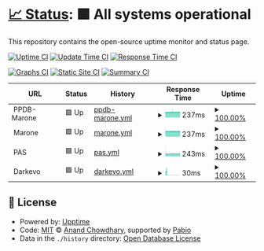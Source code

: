 # [📈 Status](https://OJN666.github.io/server-status): <!--live status--> **🟩 All systems operational**

This repository contains the open-source uptime monitor and status page.

[![Uptime CI](https://github.com/OJN666/server-status/workflows/Uptime%20CI/badge.svg)](https://github.com/OJN666/server-status/actions?query=workflow%3A%22Uptime+CI%22)
[![Update Time CI](https://github.com/OJN666/server-status/workflows/Updates%20CI/badge.svg)](https://github.com/OJN666/server-status/actions?query=workflow%3A%22updates+CI%22)
[![Response Time CI](https://github.com/OJN666/server-status/workflows/Response%20Time%20CI/badge.svg)](https://github.com/OJN666/server-status/actions?query=workflow%3A%22Response+Time+CI%22)

[![Graphs CI](https://github.com/OJN666/server-status/workflows/Graphs%20CI/badge.svg)](https://github.com/OJN666/server-status/actions?query=workflow%3A%22Graphs+CI%22)
[![Static Site CI](https://github.com/OJN666/server-status/workflows/Static%20Site%20CI/badge.svg)](https://github.com/OJN666/server-status/actions?query=workflow%3A%22Static+Site+CI%22)
[![Summary CI](https://github.com/OJN666/server-status/workflows/Summary%20CI/badge.svg)](https://github.com/OJN666/server-status/actions?query=workflow%3A%22Summary+CI%22)

<!--start: status pages-->
<!-- This summary is generated by Upptime (https://github.com/upptime/upptime) -->
<!-- Do not edit this manually, your changes will be overwritten -->
<!-- prettier-ignore -->
| URL | Status | History | Response Time | Uptime |
| --- | ------ | ------- | ------------- | ------ |
| <img alt="" src="https://icons.duckduckgo.com/ip3/null.ico" height="13"> PPDB-Marone | 🟩 Up | [ppdb-marone.yml](https://github.com/OJN666/server-status/commits/HEAD/history/ppdb-marone.yml) | <details><summary><img alt="Response time graph" src="./graphs/ppdb-marone/response-time-week.png" height="20"> 237ms</summary><br><a href="https://OJN666.github.io/server-status/history/ppdb-marone"><img alt="Response time 237" src="https://img.shields.io/endpoint?url=https%3A%2F%2Fraw.githubusercontent.com%2FOJN666%2Fserver-status%2FHEAD%2Fapi%2Fppdb-marone%2Fresponse-time.json"></a><br><a href="https://OJN666.github.io/server-status/history/ppdb-marone"><img alt="24-hour response time 237" src="https://img.shields.io/endpoint?url=https%3A%2F%2Fraw.githubusercontent.com%2FOJN666%2Fserver-status%2FHEAD%2Fapi%2Fppdb-marone%2Fresponse-time-day.json"></a><br><a href="https://OJN666.github.io/server-status/history/ppdb-marone"><img alt="7-day response time 237" src="https://img.shields.io/endpoint?url=https%3A%2F%2Fraw.githubusercontent.com%2FOJN666%2Fserver-status%2FHEAD%2Fapi%2Fppdb-marone%2Fresponse-time-week.json"></a><br><a href="https://OJN666.github.io/server-status/history/ppdb-marone"><img alt="30-day response time 237" src="https://img.shields.io/endpoint?url=https%3A%2F%2Fraw.githubusercontent.com%2FOJN666%2Fserver-status%2FHEAD%2Fapi%2Fppdb-marone%2Fresponse-time-month.json"></a><br><a href="https://OJN666.github.io/server-status/history/ppdb-marone"><img alt="1-year response time 237" src="https://img.shields.io/endpoint?url=https%3A%2F%2Fraw.githubusercontent.com%2FOJN666%2Fserver-status%2FHEAD%2Fapi%2Fppdb-marone%2Fresponse-time-year.json"></a></details> | <details><summary><a href="https://OJN666.github.io/server-status/history/ppdb-marone">100.00%</a></summary><a href="https://OJN666.github.io/server-status/history/ppdb-marone"><img alt="All-time uptime 100.00%" src="https://img.shields.io/endpoint?url=https%3A%2F%2Fraw.githubusercontent.com%2FOJN666%2Fserver-status%2FHEAD%2Fapi%2Fppdb-marone%2Fuptime.json"></a><br><a href="https://OJN666.github.io/server-status/history/ppdb-marone"><img alt="24-hour uptime 100.00%" src="https://img.shields.io/endpoint?url=https%3A%2F%2Fraw.githubusercontent.com%2FOJN666%2Fserver-status%2FHEAD%2Fapi%2Fppdb-marone%2Fuptime-day.json"></a><br><a href="https://OJN666.github.io/server-status/history/ppdb-marone"><img alt="7-day uptime 100.00%" src="https://img.shields.io/endpoint?url=https%3A%2F%2Fraw.githubusercontent.com%2FOJN666%2Fserver-status%2FHEAD%2Fapi%2Fppdb-marone%2Fuptime-week.json"></a><br><a href="https://OJN666.github.io/server-status/history/ppdb-marone"><img alt="30-day uptime 100.00%" src="https://img.shields.io/endpoint?url=https%3A%2F%2Fraw.githubusercontent.com%2FOJN666%2Fserver-status%2FHEAD%2Fapi%2Fppdb-marone%2Fuptime-month.json"></a><br><a href="https://OJN666.github.io/server-status/history/ppdb-marone"><img alt="1-year uptime 100.00%" src="https://img.shields.io/endpoint?url=https%3A%2F%2Fraw.githubusercontent.com%2FOJN666%2Fserver-status%2FHEAD%2Fapi%2Fppdb-marone%2Fuptime-year.json"></a></details>
| <img alt="" src="https://icons.duckduckgo.com/ip3/null.ico" height="13"> Marone | 🟩 Up | [marone.yml](https://github.com/OJN666/server-status/commits/HEAD/history/marone.yml) | <details><summary><img alt="Response time graph" src="./graphs/marone/response-time-week.png" height="20"> 237ms</summary><br><a href="https://OJN666.github.io/server-status/history/marone"><img alt="Response time 237" src="https://img.shields.io/endpoint?url=https%3A%2F%2Fraw.githubusercontent.com%2FOJN666%2Fserver-status%2FHEAD%2Fapi%2Fmarone%2Fresponse-time.json"></a><br><a href="https://OJN666.github.io/server-status/history/marone"><img alt="24-hour response time 237" src="https://img.shields.io/endpoint?url=https%3A%2F%2Fraw.githubusercontent.com%2FOJN666%2Fserver-status%2FHEAD%2Fapi%2Fmarone%2Fresponse-time-day.json"></a><br><a href="https://OJN666.github.io/server-status/history/marone"><img alt="7-day response time 237" src="https://img.shields.io/endpoint?url=https%3A%2F%2Fraw.githubusercontent.com%2FOJN666%2Fserver-status%2FHEAD%2Fapi%2Fmarone%2Fresponse-time-week.json"></a><br><a href="https://OJN666.github.io/server-status/history/marone"><img alt="30-day response time 237" src="https://img.shields.io/endpoint?url=https%3A%2F%2Fraw.githubusercontent.com%2FOJN666%2Fserver-status%2FHEAD%2Fapi%2Fmarone%2Fresponse-time-month.json"></a><br><a href="https://OJN666.github.io/server-status/history/marone"><img alt="1-year response time 237" src="https://img.shields.io/endpoint?url=https%3A%2F%2Fraw.githubusercontent.com%2FOJN666%2Fserver-status%2FHEAD%2Fapi%2Fmarone%2Fresponse-time-year.json"></a></details> | <details><summary><a href="https://OJN666.github.io/server-status/history/marone">100.00%</a></summary><a href="https://OJN666.github.io/server-status/history/marone"><img alt="All-time uptime 100.00%" src="https://img.shields.io/endpoint?url=https%3A%2F%2Fraw.githubusercontent.com%2FOJN666%2Fserver-status%2FHEAD%2Fapi%2Fmarone%2Fuptime.json"></a><br><a href="https://OJN666.github.io/server-status/history/marone"><img alt="24-hour uptime 100.00%" src="https://img.shields.io/endpoint?url=https%3A%2F%2Fraw.githubusercontent.com%2FOJN666%2Fserver-status%2FHEAD%2Fapi%2Fmarone%2Fuptime-day.json"></a><br><a href="https://OJN666.github.io/server-status/history/marone"><img alt="7-day uptime 100.00%" src="https://img.shields.io/endpoint?url=https%3A%2F%2Fraw.githubusercontent.com%2FOJN666%2Fserver-status%2FHEAD%2Fapi%2Fmarone%2Fuptime-week.json"></a><br><a href="https://OJN666.github.io/server-status/history/marone"><img alt="30-day uptime 100.00%" src="https://img.shields.io/endpoint?url=https%3A%2F%2Fraw.githubusercontent.com%2FOJN666%2Fserver-status%2FHEAD%2Fapi%2Fmarone%2Fuptime-month.json"></a><br><a href="https://OJN666.github.io/server-status/history/marone"><img alt="1-year uptime 100.00%" src="https://img.shields.io/endpoint?url=https%3A%2F%2Fraw.githubusercontent.com%2FOJN666%2Fserver-status%2FHEAD%2Fapi%2Fmarone%2Fuptime-year.json"></a></details>
| <img alt="" src="https://icons.duckduckgo.com/ip3/null.ico" height="13"> PAS | 🟩 Up | [pas.yml](https://github.com/OJN666/server-status/commits/HEAD/history/pas.yml) | <details><summary><img alt="Response time graph" src="./graphs/pas/response-time-week.png" height="20"> 243ms</summary><br><a href="https://OJN666.github.io/server-status/history/pas"><img alt="Response time 243" src="https://img.shields.io/endpoint?url=https%3A%2F%2Fraw.githubusercontent.com%2FOJN666%2Fserver-status%2FHEAD%2Fapi%2Fpas%2Fresponse-time.json"></a><br><a href="https://OJN666.github.io/server-status/history/pas"><img alt="24-hour response time 241" src="https://img.shields.io/endpoint?url=https%3A%2F%2Fraw.githubusercontent.com%2FOJN666%2Fserver-status%2FHEAD%2Fapi%2Fpas%2Fresponse-time-day.json"></a><br><a href="https://OJN666.github.io/server-status/history/pas"><img alt="7-day response time 243" src="https://img.shields.io/endpoint?url=https%3A%2F%2Fraw.githubusercontent.com%2FOJN666%2Fserver-status%2FHEAD%2Fapi%2Fpas%2Fresponse-time-week.json"></a><br><a href="https://OJN666.github.io/server-status/history/pas"><img alt="30-day response time 243" src="https://img.shields.io/endpoint?url=https%3A%2F%2Fraw.githubusercontent.com%2FOJN666%2Fserver-status%2FHEAD%2Fapi%2Fpas%2Fresponse-time-month.json"></a><br><a href="https://OJN666.github.io/server-status/history/pas"><img alt="1-year response time 243" src="https://img.shields.io/endpoint?url=https%3A%2F%2Fraw.githubusercontent.com%2FOJN666%2Fserver-status%2FHEAD%2Fapi%2Fpas%2Fresponse-time-year.json"></a></details> | <details><summary><a href="https://OJN666.github.io/server-status/history/pas">100.00%</a></summary><a href="https://OJN666.github.io/server-status/history/pas"><img alt="All-time uptime 100.00%" src="https://img.shields.io/endpoint?url=https%3A%2F%2Fraw.githubusercontent.com%2FOJN666%2Fserver-status%2FHEAD%2Fapi%2Fpas%2Fuptime.json"></a><br><a href="https://OJN666.github.io/server-status/history/pas"><img alt="24-hour uptime 100.00%" src="https://img.shields.io/endpoint?url=https%3A%2F%2Fraw.githubusercontent.com%2FOJN666%2Fserver-status%2FHEAD%2Fapi%2Fpas%2Fuptime-day.json"></a><br><a href="https://OJN666.github.io/server-status/history/pas"><img alt="7-day uptime 100.00%" src="https://img.shields.io/endpoint?url=https%3A%2F%2Fraw.githubusercontent.com%2FOJN666%2Fserver-status%2FHEAD%2Fapi%2Fpas%2Fuptime-week.json"></a><br><a href="https://OJN666.github.io/server-status/history/pas"><img alt="30-day uptime 100.00%" src="https://img.shields.io/endpoint?url=https%3A%2F%2Fraw.githubusercontent.com%2FOJN666%2Fserver-status%2FHEAD%2Fapi%2Fpas%2Fuptime-month.json"></a><br><a href="https://OJN666.github.io/server-status/history/pas"><img alt="1-year uptime 100.00%" src="https://img.shields.io/endpoint?url=https%3A%2F%2Fraw.githubusercontent.com%2FOJN666%2Fserver-status%2FHEAD%2Fapi%2Fpas%2Fuptime-year.json"></a></details>
| <img alt="" src="https://icons.duckduckgo.com/ip3/null.ico" height="13"> Darkevo | 🟩 Up | [darkevo.yml](https://github.com/OJN666/server-status/commits/HEAD/history/darkevo.yml) | <details><summary><img alt="Response time graph" src="./graphs/darkevo/response-time-week.png" height="20"> 30ms</summary><br><a href="https://OJN666.github.io/server-status/history/darkevo"><img alt="Response time 30" src="https://img.shields.io/endpoint?url=https%3A%2F%2Fraw.githubusercontent.com%2FOJN666%2Fserver-status%2FHEAD%2Fapi%2Fdarkevo%2Fresponse-time.json"></a><br><a href="https://OJN666.github.io/server-status/history/darkevo"><img alt="24-hour response time 27" src="https://img.shields.io/endpoint?url=https%3A%2F%2Fraw.githubusercontent.com%2FOJN666%2Fserver-status%2FHEAD%2Fapi%2Fdarkevo%2Fresponse-time-day.json"></a><br><a href="https://OJN666.github.io/server-status/history/darkevo"><img alt="7-day response time 30" src="https://img.shields.io/endpoint?url=https%3A%2F%2Fraw.githubusercontent.com%2FOJN666%2Fserver-status%2FHEAD%2Fapi%2Fdarkevo%2Fresponse-time-week.json"></a><br><a href="https://OJN666.github.io/server-status/history/darkevo"><img alt="30-day response time 30" src="https://img.shields.io/endpoint?url=https%3A%2F%2Fraw.githubusercontent.com%2FOJN666%2Fserver-status%2FHEAD%2Fapi%2Fdarkevo%2Fresponse-time-month.json"></a><br><a href="https://OJN666.github.io/server-status/history/darkevo"><img alt="1-year response time 30" src="https://img.shields.io/endpoint?url=https%3A%2F%2Fraw.githubusercontent.com%2FOJN666%2Fserver-status%2FHEAD%2Fapi%2Fdarkevo%2Fresponse-time-year.json"></a></details> | <details><summary><a href="https://OJN666.github.io/server-status/history/darkevo">100.00%</a></summary><a href="https://OJN666.github.io/server-status/history/darkevo"><img alt="All-time uptime 100.00%" src="https://img.shields.io/endpoint?url=https%3A%2F%2Fraw.githubusercontent.com%2FOJN666%2Fserver-status%2FHEAD%2Fapi%2Fdarkevo%2Fuptime.json"></a><br><a href="https://OJN666.github.io/server-status/history/darkevo"><img alt="24-hour uptime 100.00%" src="https://img.shields.io/endpoint?url=https%3A%2F%2Fraw.githubusercontent.com%2FOJN666%2Fserver-status%2FHEAD%2Fapi%2Fdarkevo%2Fuptime-day.json"></a><br><a href="https://OJN666.github.io/server-status/history/darkevo"><img alt="7-day uptime 100.00%" src="https://img.shields.io/endpoint?url=https%3A%2F%2Fraw.githubusercontent.com%2FOJN666%2Fserver-status%2FHEAD%2Fapi%2Fdarkevo%2Fuptime-week.json"></a><br><a href="https://OJN666.github.io/server-status/history/darkevo"><img alt="30-day uptime 100.00%" src="https://img.shields.io/endpoint?url=https%3A%2F%2Fraw.githubusercontent.com%2FOJN666%2Fserver-status%2FHEAD%2Fapi%2Fdarkevo%2Fuptime-month.json"></a><br><a href="https://OJN666.github.io/server-status/history/darkevo"><img alt="1-year uptime 100.00%" src="https://img.shields.io/endpoint?url=https%3A%2F%2Fraw.githubusercontent.com%2FOJN666%2Fserver-status%2FHEAD%2Fapi%2Fdarkevo%2Fuptime-year.json"></a></details>

<!--end: status pages-->

## 📄 License

- Powered by: [Upptime](https://github.com/upptime/upptime)
- Code: [MIT](./LICENSE) © [Anand Chowdhary](https://anandchowdhary.com), supported by [Pabio](https://pabio.com)
- Data in the `./history` directory: [Open Database License](https://opendatacommons.org/licenses/odbl/1-0/)
